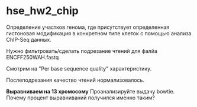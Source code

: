 # hse_hw2_chip
Определение участков генома, где присутствует определенная гистоновая модификация в конкретном типе клеток с помощью анализа ChIP-Seq данных.

Нужно фильтровать/сделать подрезание чтений для фалйа ENCFF250WAH.fastq 

Смотрим на "Per base sequence quality" характеристику.

Послеподрезания качество чтений нормализовалось.

**Выравниваем на 13 хромосому**
Проанализируйте выдачу bowtie. Почему процент выравниваний получился именно таким?
